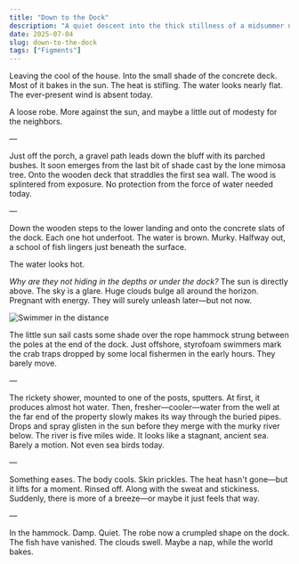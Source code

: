```yaml
---
title: "Down to the Dock"
description: "A quiet descent into the thick stillness of a midsummer noon."
date: 2025-07-04
slug: down-to-the-dock
tags: ["Figments"]
---
```


Leaving the cool of the house. Into the small shade of the concrete deck. Most of it bakes in the sun. The heat is stifling. The water looks nearly flat. The ever-present wind is absent today.

A loose robe. More against the sun, and maybe a little out of modesty for the neighbors.

—

Just off the porch, a gravel path leads down the bluff with its parched bushes. It soon emerges from the last bit of shade cast by the lone mimosa tree. Onto the wooden deck that straddles the first sea wall. The wood is splintered from exposure. No protection from the force of water needed today.

—

Down the wooden steps to the lower landing and onto the concrete slats of the dock. Each one hot underfoot.
The water is brown. Murky. Halfway out, a school of fish lingers just beneath the surface.

The water looks hot.

*Why are they not hiding in the depths or under the dock?*
The sun is directly above. The sky is a glare.
Huge clouds bulge all around the horizon. Pregnant with energy. They will surely unleash later—but not now.

![Swimmer in the distance](/images/swimmer.jpg)

The little sun sail casts some shade over the rope hammock strung between the poles at the end of the dock.
Just offshore, styrofoam swimmers mark the crab traps dropped by some local fishermen in the early hours. They barely move.

—

The rickety shower, mounted to one of the posts, sputters. At first, it produces almost hot water. Then, fresher—cooler—water from the well at the far end of the property slowly makes its way through the buried pipes. Drops and spray glisten in the sun before they merge with the murky river below.
The river is five miles wide. It looks like a stagnant, ancient sea. Barely a motion. Not even sea birds today.

—

Something eases.
The body cools. Skin prickles.
The heat hasn't gone—but it lifts for a moment. Rinsed off. Along with the sweat and stickiness.
Suddenly, there is more of a breeze—or maybe it just feels that way.

—

In the hammock. Damp. Quiet. The robe now a crumpled shape on the dock.
The fish have vanished. The clouds swell.
Maybe a nap, while the world bakes. 